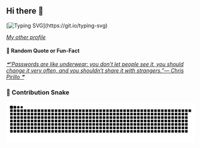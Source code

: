 ## Hi there 👋
[![Typing SVG](https://readme-typing-svg.demolab.com?font=Fira+Code&pause=1000&vCenter=true&width=435&lines=Hey%F0%9F%91%8B%2C+I'm+Edzel.;A+Fullstack+Developer.;And+a+lifetime+learner.)](https://git.io/typing-svg)

[*My other profile*](https://github.com/malasone)

#### 🔖 Random Quote or Fun-Fact
<a href="https://github.com/marketplace/actions/quote-readme">
<!--STARTS_HERE_QUOTE_README-->
<i>❝“Passwords are like underwear: you don’t let people see it, you should change it very often, and you shouldn’t share it with strangers.”— Chris Pirillo   ❞</i>
<!--ENDS_HERE_QUOTE_README-->
</a>

<!-- #### 🌐 My Language Stats

<img alt="Language Stats" style="width:47%" src="https://github-readme-stats.vercel.app/api/top-langs/?username=edzel-apollo&layout=compact&langs_count=6&theme=graywhite&hide=jupyter%20notebook"/>

#### 🗓 My GitHub Card
<img alt="Github Stats" height="200" src="https://github-readme-stats.vercel.app/api?username=edzel-apollo&show_icons=true&include_all_commits=true&hide_rank=false&hide=contribs"> -->

### 🐍 Contribution Snake
<picture>
  <source media="(prefers-color-scheme: dark)" srcset="https://raw.githubusercontent.com/edzel-apollo/edzel-apollo/main/assets/github-contribution-grid-snake-dark.svg">
  <source media="(prefers-color-scheme: light)" srcset="https://raw.githubusercontent.com/edzel-apollo/edzel-apollo/main/assets/github-contribution-grid-snake.svg">
  <img alt="github contribution grid snake animation" src="https://raw.githubusercontent.com/edzel-apollo/edzel-apollo/main/assets/github-contribution-grid-snake.svg">
</picture>

<!--
**malasone/malasone** is a ✨ _special_ ✨ repository because its `README.md` (this file) appears on your GitHub profile.

Here are some ideas to get you started:

- 🔭 I’m currently working on ...
- 🌱 I’m currently learning ...
- 👯 I’m looking to collaborate on ...
- 🤔 I’m looking for help with ...
- 💬 Ask me about ...
- 📫 How to reach me: ...
- 😄 Pronouns: ...
- ⚡ Fun fact: ...
-->
